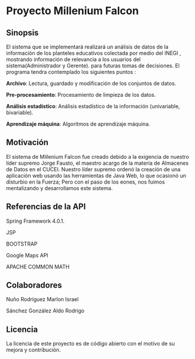 # Proyecto Millenium Falcon

## Sinopsis
El sistema que se implementará realizará un análisis de datos de la información de los planteles educativos colectada por medio del INEGI , mostrando información de relevancia a los usuarios del sistema(Administrador y Gerente). para futuras tomas de decisiones. El programa tendra contemplado los siguientes puntos :

**Archivo**: Lectura, guardado y modificación de los conjuntos de datos. 

**Pre-procesamiento**: Procesamiento de limpieza de los datos. 

**Análisis estadístico**: Análisis estadístico de la información (univariable, bivariable). 

**Aprendizaje máquina**: Algoritmos de aprendizaje máquina. 

## Motivación
El sistema de Millenium Falcon fue creado debido a la exigencia de nuestro líder supremo Jorge Fausto, el maestro acargo de la matería de Almacenes de Datos en el CUCEI. Nuestro líder supremo ordenó la creación de una aplicación web usando las herramientas de Java Web, lo que ocasionó un disturbio en la Fuerza; Pero con el paso de los eones, nos fuimos mentalizando y desarrollamos este sistema.

## Referencias de la API 
Spring Framework 4.0.1. 

JSP 

BOOTSTRAP 

Google Maps API

APACHE COMMON MATH 

## Colaboradores
Nuño Rodríguez Marlon Israel 

Sánchez González Aldo Rodrigo

## Licencia

La licencia de este proyecto es de código abierto con el motivo de su mejora y contribución.
